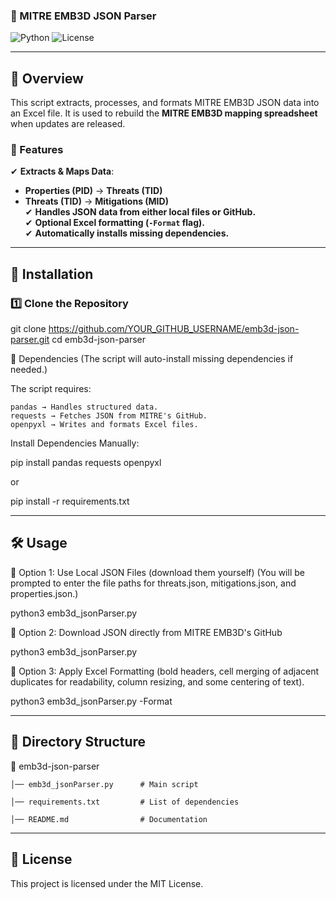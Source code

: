 ### 📌 MITRE EMB3D JSON Parser

![Python](https://img.shields.io/badge/Python-3.x-blue.svg) ![License](https://img.shields.io/badge/License-MIT-green.svg)

---

## 📖 Overview
This script extracts, processes, and formats MITRE EMB3D JSON data into an Excel file.
It is used to rebuild the **MITRE EMB3D mapping spreadsheet** when updates are released.

### 🔹 Features
✔ **Extracts & Maps Data**:
- **Properties (PID)** → **Threats (TID)**
- **Threats (TID)** → **Mitigations (MID)**  
✔ **Handles JSON data from either local files or GitHub.**  
✔ **Optional Excel formatting (`-Format` flag).**  
✔ **Automatically installs missing dependencies.**  

---

## 🚀 Installation

### **1️⃣ Clone the Repository**
git clone https://github.com/YOUR_GITHUB_USERNAME/emb3d-json-parser.git
cd emb3d-json-parser

🔧 Dependencies (The script will auto-install missing dependencies if needed.)

The script requires:

    pandas → Handles structured data.
    requests → Fetches JSON from MITRE's GitHub.
    openpyxl → Writes and formats Excel files.

Install Dependencies Manually:

pip install pandas requests openpyxl

or

pip install -r requirements.txt

---

## 🛠 Usage

📌 Option 1: Use Local JSON Files (download them yourself) (You will be prompted to enter the file paths for threats.json, mitigations.json, and properties.json.)

python3 emb3d_jsonParser.py


📌 Option 2: Download JSON directly from MITRE EMB3D's GitHub

python3 emb3d_jsonParser.py


📌 Option 3: Apply Excel Formatting (bold headers, cell merging of adjacent duplicates for readability, column resizing, and some centering of text).

python3 emb3d_jsonParser.py -Format

---

## 📂 Directory Structure

📂 emb3d-json-parser

    │── emb3d_jsonParser.py      # Main script

    │── requirements.txt         # List of dependencies

    │── README.md                # Documentation

---

## 📜 License

This project is licensed under the MIT License.
